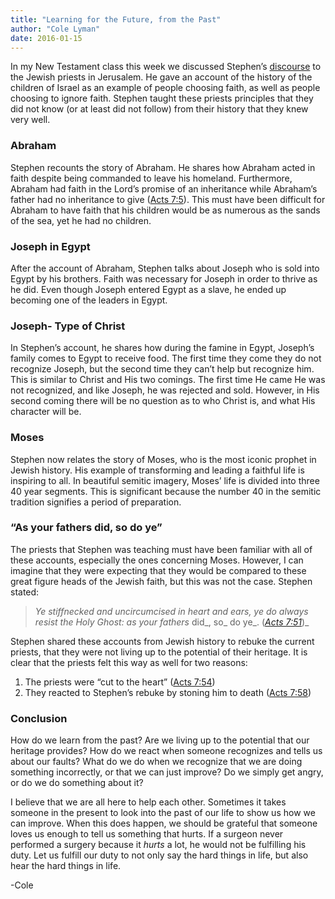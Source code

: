 ```yaml
---
title: "Learning for the Future, from the Past"
author: "Cole Lyman"
date: 2016-01-15
---
```


In my New Testament class this week we discussed Stephen’s [discourse](https://www.lds.org/scriptures/nt/acts/7) to the Jewish priests in Jerusalem. He gave an account of the history of the children of Israel as an example of people choosing faith, as well as people choosing to ignore faith. Stephen taught these priests principles that they did not know (or at least did not follow) from their history that they knew very well.


### Abraham

Stephen recounts the story of Abraham. He shares how Abraham acted in faith despite being commanded to leave his homeland. Furthermore, Abraham had faith in the Lord’s promise of an inheritance while Abraham’s father had no inheritance to give ([Acts 7:5](https://lds.org/scriptures/nt/acts/7.5#4)). This must have been difficult for Abraham to have faith that his children would be as numerous as the sands of the sea, yet he had no children.


### Joseph in Egypt

After the account of Abraham, Stephen talks about Joseph who is sold into Egypt by his brothers. Faith was necessary for Joseph in order to thrive as he did. Even though Joseph entered Egypt as a slave, he ended up becoming one of the leaders in Egypt.


### Joseph- Type of Christ

In Stephen’s account, he shares how during the famine in Egypt, Joseph’s family comes to Egypt to receive food. The first time they come they do not recognize Joseph, but the second time they can’t help but recognize him. This is similar to Christ and His two comings. The first time He came He was not recognized, and like Joseph, he was rejected and sold. However, in His second coming there will be no question as to who Christ is, and what His character will be.


### Moses

Stephen now relates the story of Moses, who is the most iconic prophet in Jewish history. His example of transforming and leading a faithful life is inspiring to all. In beautiful semitic imagery, Moses’ life is divided into three 40 year segments. This is significant because the number 40 in the semitic tradition signifies a period of preparation.


### “As your fathers did, so do ye”

The priests that Stephen was teaching must have been familiar with all of these accounts, especially the ones concerning Moses. However, I can imagine that they were expecting that they would be compared to these great figure heads of the Jewish faith, but this was not the case. Stephen stated:


> _Ye stiffnecked and uncircumcised in heart and ears, ye do always resist the Holy Ghost: as your fathers_ did_, so_ do ye_. (_[_Acts 7:51_](https://lds.org/scriptures/nt/acts/7.51#50)_)_

Stephen shared these accounts from Jewish history to rebuke the current priests, that they were not living up to the potential of their heritage. It is clear that the priests felt this way as well for two reasons:

1. The priests were “cut to the heart” ([Acts 7:54](https://lds.org/scriptures/nt/acts/7.54#53))
2. They reacted to Stephen’s rebuke by stoning him to death ([Acts 7:58](https://lds.org/scriptures/nt/acts/5.58#57))


### Conclusion

How do we learn from the past? Are we living up to the potential that our heritage provides? How do we react when someone recognizes and tells us about our faults? What do we do when we recognize that we are doing something incorrectly, or that we can just improve? Do we simply get angry, or do we do something about it?

I believe that we are all here to help each other. Sometimes it takes someone in the present to look into the past of our life to show us how we can improve. When this does happen, we should be grateful that someone loves us enough to tell us something that hurts. If a surgeon never performed a surgery because it _hurts_ a lot, he would not be fulfilling his duty. Let us fulfill our duty to not only say the hard things in life, but also hear the hard things in life.

-Cole
